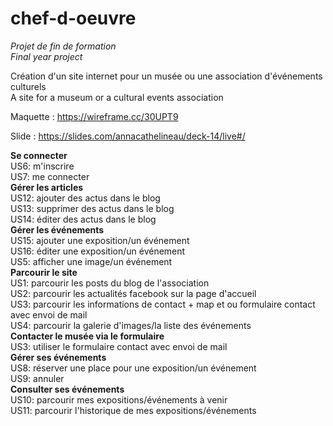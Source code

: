 # chef-d-oeuvre
_Projet de fin de formation_  
_Final year project_  

Création d'un site internet pour un musée ou une association d'événements culturels  
A site for a museum or a cultural events association  

Maquette : https://wireframe.cc/30UPT9

Slide : https://slides.com/annacathelineau/deck-14/live#/

**Se connecter**  
US6: m'inscrire  
US7: me connecter  
**Gérer les articles**  
US12: ajouter des actus dans le blog  
US13: supprimer des actus dans le blog  
US14: éditer des actus dans le blog  
**Gérer les événements**  
US15: ajouter une exposition/un événement  
US16: éditer une exposition/un événement  
US5: afficher une image/un événement  
**Parcourir le site**  
US1: parcourir les posts du blog de l'association  
US2: parcourir les actualités facebook sur la page d'accueil  
US3: parcourir les informations de contact + map et ou formulaire contact avec envoi de mail  
US4: parcourir la galerie d'images/la liste des événements  
**Contacter le musée via le formulaire**  
US3: utiliser le formulaire contact avec envoi de mail  
**Gérer ses événements**  
US8: réserver une place pour une exposition/un événement  
US9: annuler  
**Consulter ses événements**  
US10: parcourir mes expositions/événements à venir  
US11: parcourir l'historique de mes expositions/événements  
